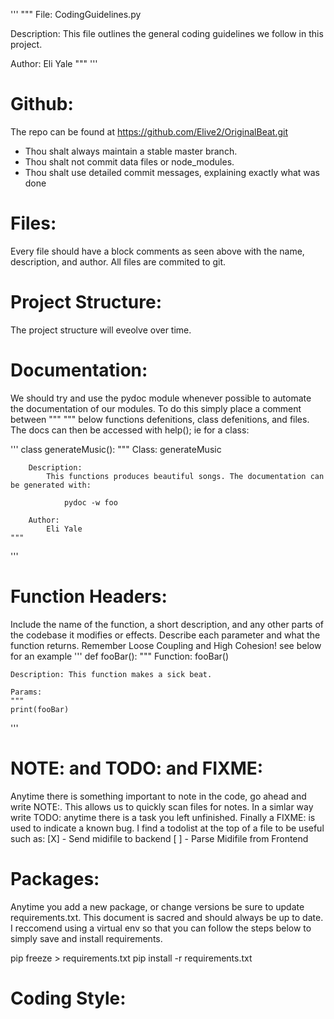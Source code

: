 '''
"""
File: CodingGuidelines.py

Description: This file outlines the general coding guidelines we
 follow in this project.

Author: Eli Yale
"""
'''

# Github:
The repo can be found at https://github.com/Elive2/OriginalBeat.git

- Thou shalt always maintain a stable master branch.
- Thou shalt not commit data files or node_modules.
- Thou shalt use detailed commit messages, explaining exactly what was done

# Files:
 Every file should have a block comments as seen above with the name, description, and author.
 All files are commited to git.

# Project Structure:
 The project structure will eveolve over time.

# Documentation:
 We should try and use the pydoc module whenever possible to automate the documentation of our modules.
 To do this simply place a comment between """ """ below functions defenitions, class defenitions, and files.
 The docs can then be accessed with help();
 ie for a class:

'''
class generateMusic():
	"""
		Class: generateMusic

		Description:
			This functions produces beautiful songs. The documentation can be generated with:

				pydoc -w foo

		Author:
			Eli Yale
	"""
'''



# Function Headers:
Include the name of the function, a short description, and any other parts of the codebase
it modifies or effects. Describe each parameter and what the function returns. Remember
Loose Coupling and High Cohesion! see below for an example
'''
def fooBar():
	"""
	Function: fooBar()

	Description: This function makes a sick beat.

	Params: 
	"""
	print(fooBar)
'''


# NOTE: and TODO: and FIXME:
Anytime there is something important to note in the code, go ahead and write NOTE:. This allows
us to quickly scan files for notes. In a simlar way write TODO: anytime there is a task you 
left unfinished. Finally a FIXME: is used to indicate a known bug. I find a todolist at the top of
a file to be useful such as:
[X] - Send midifile to backend
[ ] - Parse Midifile from Frontend



# Packages:

Anytime you add a new package, or change versions be sure to update requirements.txt.
This document is sacred and should always be up to date. I reccomend using a virtual env
so that you can follow the steps below to simply save and install requirements.

pip freeze > requirements.txt
pip install -r requirements.txt

# Coding Style:
